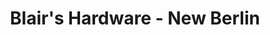 ---
title: "Blair's Hardware - New Berlin"
url: /new-berlin/blairs-hardware-new-berlin/
shop: Eisenwaren
---